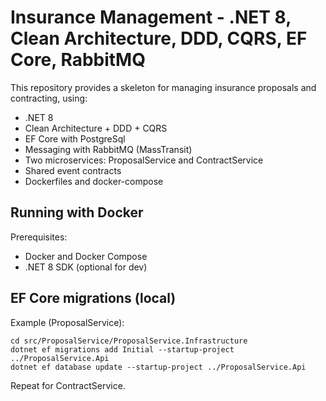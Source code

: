 # Insurance Management - .NET 8, Clean Architecture, DDD, CQRS, EF Core, RabbitMQ

This repository provides a skeleton for managing insurance proposals and contracting, using:

- .NET 8
- Clean Architecture + DDD + CQRS
- EF Core with PostgreSql
- Messaging with RabbitMQ (MassTransit)
- Two microservices: ProposalService and ContractService
- Shared event contracts
- Dockerfiles and docker-compose

## Running with Docker

Prerequisites:

- Docker and Docker Compose
- .NET 8 SDK (optional for dev)

## EF Core migrations (local)

Example (ProposalService):

```
cd src/ProposalService/ProposalService.Infrastructure
dotnet ef migrations add Initial --startup-project ../ProposalService.Api
dotnet ef database update --startup-project ../ProposalService.Api
```

Repeat for ContractService.
